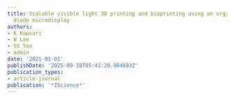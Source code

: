 ```yaml
---
title: Scalable visible light 3D printing and bioprinting using an organic light-emitting
  diode microdisplay
authors:
- K Kowsari
- W Lee
- SS Yoo
- admin
date: '2021-01-01'
publishDate: '2025-09-18T05:41:20.984693Z'
publication_types:
- article-journal
publication: '*IScience*'
---
```

